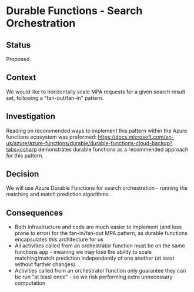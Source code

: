 # Durable Functions - Search Orchestration

## Status

Proposed.

## Context

We would like to horizontally scale MPA requests for a given search result set, following a "fan-out/fan-in" pattern.

## Investigation

Reading on recommended ways to implement this pattern within the Azure functions ecosystem was preformed: 
https://docs.microsoft.com/en-us/azure/azure-functions/durable/durable-functions-cloud-backup?tabs=csharp demonstrates 
durable functions as a recommended approach for this pattern.

## Decision

We will use Azure Durable Functions for search orchestration - running the matching and match prediction algorithms.

## Consequences

- Both Infrastructure and code are much easier to implement (and less prone to error) for the fan-in/fan-out MPA
 pattern, as durable functions encapsulates this architecture for us
- All activities called from an orchestrator function must be on the same functions app - meaning we may lose the ability
to scale matching/match prediction independently of one another (at least without further changes)
- Activities called from an orchestrator function only guarantee they can be run "at least once" - so we risk performing 
extra unnecessary computation